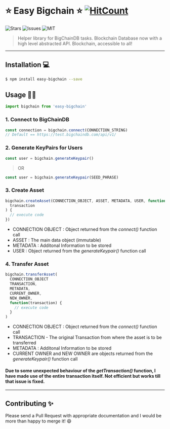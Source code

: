 # ⭐️ Easy Bigchain ⭐️ [![HitCount](http://hits.dwyl.io/knapsackt/easy-bigchain.svg)](http://hits.dwyl.io/knapsackt/easy-bigchain)

![Stars](https://img.shields.io/github/stars/knapsackt/easy-bigchain.svg?style=for-the-badge)
![Issues](https://img.shields.io/github/issues/knapsackt/easy-bigchain.svg?style=for-the-badge)
![MIT](https://img.shields.io/github/license/knapsackt/easy-bigchain.svg?style=for-the-badge)

> Helper library for BigChainDB tasks. Blockchain Database now with a high level abstracted API. Blockchain, accessible to all!

---

## Installation 💻

```bash
$ npm install easy-bigchain --save
```

## Usage 👨‍💻

```js
import bigchain from 'easy-bigchain'
```

### 1. Connect to BigChainDB

```js
const connection = bigchain.connect(CONNECTION_STRING)
// Default == https://test.bigchaindb.com/api/v1/
```

### 2. Generate KeyPairs for Users

```js
const user = bigchain.generateKeypair()
```

> OR

```js
const user = bigchain.generateKeypair(SEED_PHRASE)
```

### 3. Create Asset

```js
bigchain.createAsset(CONNECTION_OBJECT, ASSET, METADATA, USER, function(
  transaction
) {
  // execute code
})
```

- CONNECTION OBJECT : Object returned from the _connect()_ function call
- ASSET : The main data object (immutable)
- METADATA : Additonal Information to be stored
- USER : Object returned from the _generateKeypair()_ function call

### 4. Transfer Asset

```js
bigchain.transferAsset(
  CONNECTION_OBJECT
  TRANSACTION,
  METADATA,
  CURRENT_OWNER,
  NEW_OWNER,
  function(transaction) {
    // execute code
  }
)
```

- CONNECTION OBJECT : Object returned from the _connect()_ function call
- TRANSACTION - The original Transaction from where the asset is to be transferred
- METADATA : Additonal Information to be stored
- CURRENT OWNER and NEW OWNER are objects returned from the _generateKeypair()_ function call

#### Due to some unexpected behaviour of the _getTransaction()_ function, I have made use of the entire transaction itself. Not efficient but works till that issue is fixed.

---

## Contributing ✨

Please send a Pull Request with appropriate documentation and I would be more than happy to merge it! 😄

